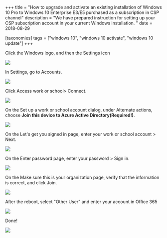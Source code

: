 +++
title = "How to upgrade and activate an existing installation of Windows 10 Pro to Windows 10 Enterprise E3/E5 purchased as a subscription in CSP channel"
description = "We have prepared instruction for setting up your CSP subscription account in your current Windows installation. "
date = 2018-08-29

[taxonomies]
tags = ["windows 10", "windows 10 activate", "windows 10 update"]
+++

Click the Windows logo, and then the Settings icon

![](https://o365hq.com/images/162.png)

In Settings, go to Accounts.

![](https://o365hq.com/images/163.png)

Click Access work or school\> Connect.

![](https://o365hq.com/images/164.png)

On the Set up a work or school account dialog, under Alternate actions,
choose **Join this device to Azure Active Directory(Required!)**.

![](https://o365hq.com/images/165.png)

On the Let's get you signed in page, enter your work or school account
\> Next.

![](https://o365hq.com/images/166.png)

On the Enter password page, enter your password \> Sign in.

![](https://o365hq.com/images/167.png)

On the Make sure this is your organization page, verify that the
information is correct, and click Join.

![](https://o365hq.com/images/168.png)

After the reboot, select "Other User" and enter your account in Office
365

![](https://o365hq.com/images/170.png)

Done!

![](https://o365hq.com/images/169.png)